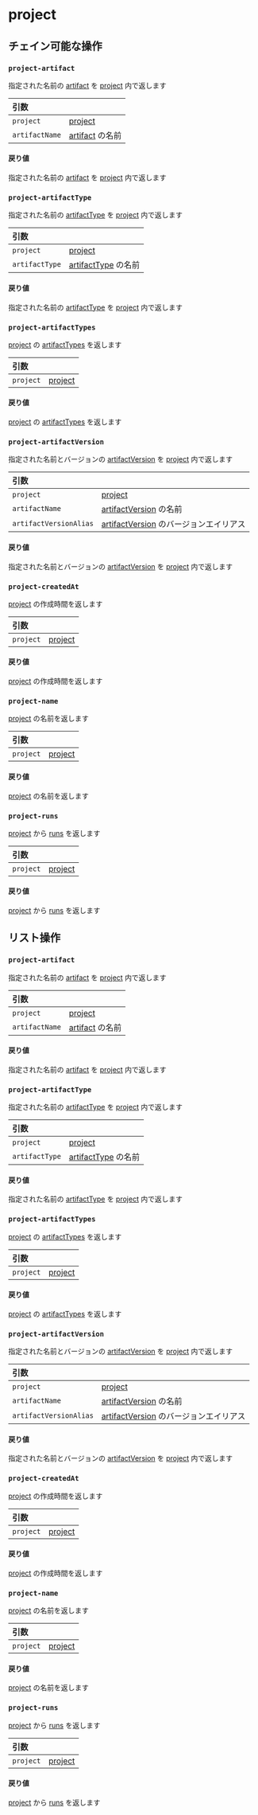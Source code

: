 
# project

## チェイン可能な操作
<h3 id="project-artifact"><code>project-artifact</code></h3>

指定された名前の [artifact](https://docs.wandb.ai/ref/weave/artifact) を [project](https://docs.wandb.ai/ref/weave/project) 内で返します

| 引数 |  |
| :--- | :--- |
| `project` | [project](https://docs.wandb.ai/ref/weave/project) |
| `artifactName` | [artifact](https://docs.wandb.ai/ref/weave/artifact) の名前 |

#### 戻り値
指定された名前の [artifact](https://docs.wandb.ai/ref/weave/artifact) を [project](https://docs.wandb.ai/ref/weave/project) 内で返します

<h3 id="project-artifactType"><code>project-artifactType</code></h3>

指定された名前の [artifactType](https://docs.wandb.ai/ref/weave/artifact-type) を [project](https://docs.wandb.ai/ref/weave/project) 内で返します

| 引数 |  |
| :--- | :--- |
| `project` | [project](https://docs.wandb.ai/ref/weave/project) |
| `artifactType` | [artifactType](https://docs.wandb.ai/ref/weave/artifact-type) の名前 |

#### 戻り値
指定された名前の [artifactType](https://docs.wandb.ai/ref/weave/artifact-type) を [project](https://docs.wandb.ai/ref/weave/project) 内で返します

<h3 id="project-artifactTypes"><code>project-artifactTypes</code></h3>

[project](https://docs.wandb.ai/ref/weave/project) の [artifactTypes](https://docs.wandb.ai/ref/weave/artifact-type) を返します

| 引数 |  |
| :--- | :--- |
| `project` | [project](https://docs.wandb.ai/ref/weave/project) |

#### 戻り値
[project](https://docs.wandb.ai/ref/weave/project) の [artifactTypes](https://docs.wandb.ai/ref/weave/artifact-type) を返します

<h3 id="project-artifactVersion"><code>project-artifactVersion</code></h3>

指定された名前とバージョンの [artifactVersion](https://docs.wandb.ai/ref/weave/artifact-version) を [project](https://docs.wandb.ai/ref/weave/project) 内で返します

| 引数 |  |
| :--- | :--- |
| `project` | [project](https://docs.wandb.ai/ref/weave/project) |
| `artifactName` | [artifactVersion](https://docs.wandb.ai/ref/weave/artifact-version) の名前 |
| `artifactVersionAlias` | [artifactVersion](https://docs.wandb.ai/ref/weave/artifact-version) のバージョンエイリアス |

#### 戻り値
指定された名前とバージョンの [artifactVersion](https://docs.wandb.ai/ref/weave/artifact-version) を [project](https://docs.wandb.ai/ref/weave/project) 内で返します

<h3 id="project-createdAt"><code>project-createdAt</code></h3>

[project](https://docs.wandb.ai/ref/weave/project) の作成時間を返します

| 引数 |  |
| :--- | :--- |
| `project` | [project](https://docs.wandb.ai/ref/weave/project) |

#### 戻り値
[project](https://docs.wandb.ai/ref/weave/project) の作成時間を返します

<h3 id="project-name"><code>project-name</code></h3>

[project](https://docs.wandb.ai/ref/weave/project) の名前を返します

| 引数 |  |
| :--- | :--- |
| `project` | [project](https://docs.wandb.ai/ref/weave/project) |

#### 戻り値
[project](https://docs.wandb.ai/ref/weave/project) の名前を返します

<h3 id="project-runs"><code>project-runs</code></h3>

[project](https://docs.wandb.ai/ref/weave/project) から [runs](https://docs.wandb.ai/ref/weave/run) を返します

| 引数 |  |
| :--- | :--- |
| `project` | [project](https://docs.wandb.ai/ref/weave/project) |

#### 戻り値
[project](https://docs.wandb.ai/ref/weave/project) から [runs](https://docs.wandb.ai/ref/weave/run) を返します

## リスト操作
<h3 id="project-artifact"><code>project-artifact</code></h3>

指定された名前の [artifact](https://docs.wandb.ai/ref/weave/artifact) を [project](https://docs.wandb.ai/ref/weave/project) 内で返します

| 引数 |  |
| :--- | :--- |
| `project` | [project](https://docs.wandb.ai/ref/weave/project) |
| `artifactName` | [artifact](https://docs.wandb.ai/ref/weave/artifact) の名前 |

#### 戻り値
指定された名前の [artifact](https://docs.wandb.ai/ref/weave/artifact) を [project](https://docs.wandb.ai/ref/weave/project) 内で返します

<h3 id="project-artifactType"><code>project-artifactType</code></h3>

指定された名前の [artifactType](https://docs.wandb.ai/ref/weave/artifact-type) を [project](https://docs.wandb.ai/ref/weave/project) 内で返します

| 引数 |  |
| :--- | :--- |
| `project` | [project](https://docs.wandb.ai/ref/weave/project) |
| `artifactType` | [artifactType](https://docs.wandb.ai/ref/weave/artifact-type) の名前 |

#### 戻り値
指定された名前の [artifactType](https://docs.wandb.ai/ref/weave/artifact-type) を [project](https://docs.wandb.ai/ref/weave/project) 内で返します

<h3 id="project-artifactTypes"><code>project-artifactTypes</code></h3>

[project](https://docs.wandb.ai/ref/weave/project) の [artifactTypes](https://docs.wandb.ai/ref/weave/artifact-type) を返します

| 引数 |  |
| :--- | :--- |
| `project` | [project](https://docs.wandb.ai/ref/weave/project) |

#### 戻り値
[project](https://docs.wandb.ai/ref/weave/project) の [artifactTypes](https://docs.wandb.ai/ref/weave/artifact-type) を返します

<h3 id="project-artifactVersion"><code>project-artifactVersion</code></h3>

指定された名前とバージョンの [artifactVersion](https://docs.wandb.ai/ref/weave/artifact-version) を [project](https://docs.wandb.ai/ref/weave/project) 内で返します

| 引数 |  |
| :--- | :--- |
| `project` | [project](https://docs.wandb.ai/ref/weave/project) |
| `artifactName` | [artifactVersion](https://docs.wandb.ai/ref/weave/artifact-version) の名前 |
| `artifactVersionAlias` | [artifactVersion](https://docs.wandb.ai/ref/weave/artifact-version) のバージョンエイリアス |

#### 戻り値
指定された名前とバージョンの [artifactVersion](https://docs.wandb.ai/ref/weave/artifact-version) を [project](https://docs.wandb.ai/ref/weave/project) 内で返します

<h3 id="project-createdAt"><code>project-createdAt</code></h3>

[project](https://docs.wandb.ai/ref/weave/project) の作成時間を返します

| 引数 |  |
| :--- | :--- |
| `project` | [project](https://docs.wandb.ai/ref/weave/project) |

#### 戻り値
[project](https://docs.wandb.ai/ref/weave/project) の作成時間を返します

<h3 id="project-name"><code>project-name</code></h3>

[project](https://docs.wandb.ai/ref/weave/project) の名前を返します

| 引数 |  |
| :--- | :--- |
| `project` | [project](https://docs.wandb.ai/ref/weave/project) |

#### 戻り値
[project](https://docs.wandb.ai/ref/weave/project) の名前を返します

<h3 id="project-runs"><code>project-runs</code></h3>

[project](https://docs.wandb.ai/ref/weave/project) から [runs](https://docs.wandb.ai/ref/weave/run) を返します

| 引数 |  |
| :--- | :--- |
| `project` | [project](https://docs.wandb.ai/ref/weave/project) |

#### 戻り値
[project](https://docs.wandb.ai/ref/weave/project) から [runs](https://docs.wandb.ai/ref/weave/run) を返します
